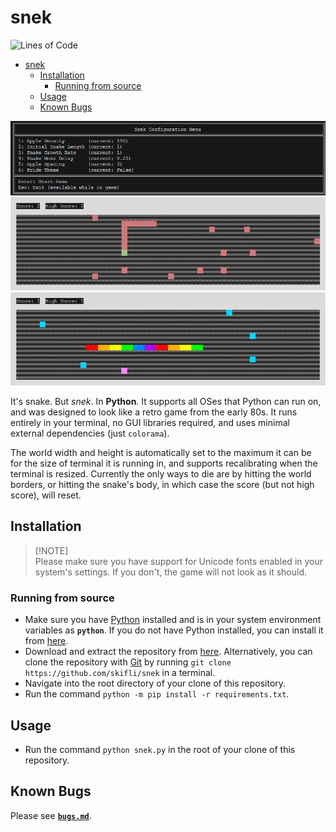 # snek

![Lines of Code](https://img.shields.io/github/languages/code-size/skifli/snek)

- [snek](#snek)
  - [Installation](#installation)
    - [Running from source](#running-from-source)
  - [Usage](#usage)
  - [Known Bugs](#known-bugs)

![Image of the game's menu](assets/menu.png)
![Image of playing the game in default mode](assets/game-pride-off.png)
![Image of playing the game with pride mode on](assets/game-pride-on.png)

It's snake. But *snek*. In **Python**. It supports all OSes that Python can run on, and was designed to look like a retro game from the early 80s. It runs entirely in your terminal, no GUI libraries required, and uses minimal external dependencies (just `colorama`).

The world width and height is automatically set to the maximum it can be for the size of terminal it is running in, and supports recalibrating when the terminal is resized. Currently the only ways to die are by hitting the world borders, or hitting the snake's body, in which case the score (but not high score), will reset.

## Installation

> [!NOTE]\
> Please make sure you have support for Unicode fonts enabled in your system's settings. If you don't, the game will not look as it should.

### Running from source

* Make sure you have [Python](https://python.org) installed and is in your system environment variables as **`python`**. If you do not have Python installed, you can install it from [here](https://python.org/download/).
* Download and extract the repository from [here](https://github.com/skifli/snek/archive/refs/heads/master.zip). Alternatively, you can clone the repository with [Git](https://git-scm.com/) by running `git clone https://github.com/skifli/snek` in a terminal.
* Navigate into the root directory of your clone of this repository.
* Run the command `python -m pip install -r requirements.txt`.

## Usage

* Run the command `python snek.py` in the root of your clone of this repository.

## Known Bugs

Please see [**`bugs.md`**](bugs.md).
